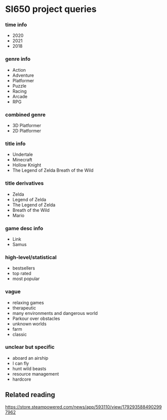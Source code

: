 # SI650 project queries

### time info
* 2020
* 2021
* 2018

### genre info
* Action
* Adventure 
* Platformer
* Puzzle
* Racing
* Arcade 
* RPG 

### combined genre
* 3D Platformer
* 2D Platformer

### title info
* Undertale
* Minecraft
* Hollow Knight 
* The Legend of Zelda Breath of the Wild

### title derivatives
* Zelda
* Legend of Zelda
* The Legend of Zelda
* Breath of the Wild
* Mario

### game desc info
* Link 
* Samus

### high-level/statistical
* bestsellers 
* top rated 
* most popular 

### vague 
* relaxing games 
* therapeutic 
* many environments and dangerous world
* Parkour over obstacles
* unknown worlds
* farm 
* classic

### unclear but specific 
* aboard an airship 
* I can fly 
* hunt wild beasts
* resource management
* hardcore 

## Related reading
https://store.steampowered.com/news/app/593110/view/1792935884902997962
